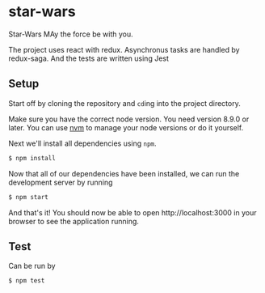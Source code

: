 # star-wars

Star-Wars MAy the force be with you.

The project uses react with redux. Asynchronus tasks are handled by redux-saga. And the tests are written using Jest

## Setup
Start off by cloning the repository and `cd`ing into the project directory.

Make sure you have the correct node version. You need version 8.9.0 or later. You can use [nvm](https://github.com/creationix/nvm) to manage your node versions or do it yourself.

Next we'll install all dependencies using `npm`. 

```bash
$ npm install
```

Now that all of our dependencies have been installed, we can run the
development server by running

```bash
$ npm start
```

And that's it! You should now be able to open http://localhost:3000 in your
browser to see the application running.

## Test
Can be run by

```bash
$ npm test
```
